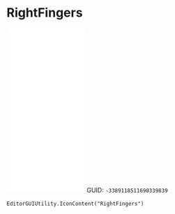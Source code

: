 # RightFingers
![](/img/RightFingers.png)
GUID: `-3389118511690339839`
```
EditorGUIUtility.IconContent("RightFingers")
```
